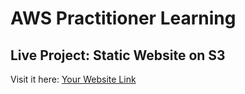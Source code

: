 # AWS Practitioner Learning

## Live Project: Static Website on S3
 Visit it here: [Your Website Link](http://haliti-gentiana-static-site.s3-website.eu-central-1.amazonaws.com)

